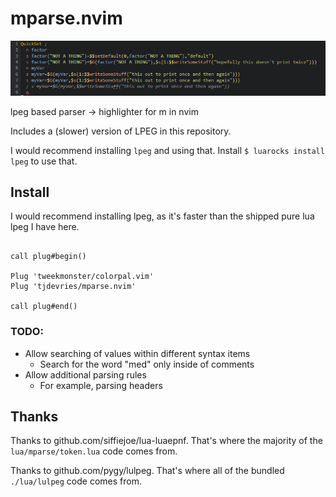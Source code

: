 # mparse.nvim

![Example Highlight](./media/SimpleHighlights.PNG)

lpeg based parser -> highlighter for m in nvim

Includes a (slower) version of LPEG in this repository. 

I would recommend installing `lpeg` and using that. Install `$ luarocks install lpeg` to use that.

## Install

I would recommend installing lpeg, as it's faster than the shipped pure lua lpeg I have here.

```vim

call plug#begin()

Plug 'tweekmonster/colorpal.vim'
Plug 'tjdevries/mparse.nvim'

call plug#end()
```

### TODO:

- Allow searching of values within different syntax items
  - Search for the word "med" only inside of comments
- Allow additional parsing rules
  - For example, parsing headers

## Thanks

Thanks to github.com/siffiejoe/lua-luaepnf. That's where the majority of the `lua/mparse/token.lua` code comes from.

Thanks to github.com/pygy/lulpeg. That's where all of the bundled `./lua/lulpeg` code comes from.
